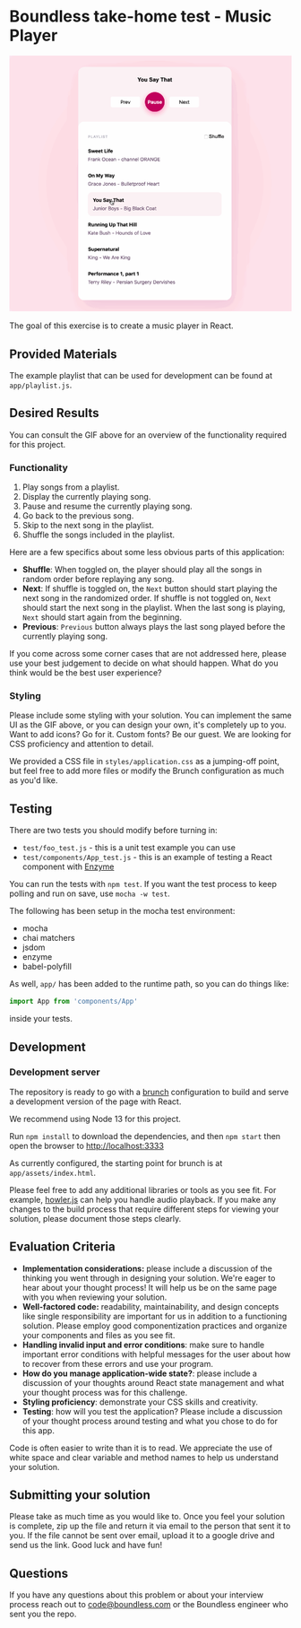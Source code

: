 # Boundless take-home test - Music Player

![Music Player](./music_player.gif)

The goal of this exercise is to create a music player in React.

## Provided Materials

The example playlist that can be used for development can be found at
`app/playlist.js`.

## Desired Results

You can consult the GIF above for an overview of the functionality required for this project.

### Functionality

1. Play songs from a playlist.
2. Display the currently playing song.
3. Pause and resume the currently playing song.
4. Go back to the previous song.
5. Skip to the next song in the playlist.
6. Shuffle the songs included in the playlist.

Here are a few specifics about some less obvious parts of this application:

- **Shuffle**: When toggled on, the player should play all the songs in random order before replaying any song.
- **Next**: If shuffle is toggled on, the `Next` button should start playing the next song in the randomized order. If shuffle is not toggled on, `Next` should start the next song in the playlist. When the last song is playing, `Next` should start again from the beginning.
- **Previous**: `Previous` button always plays the last song played before the currently playing song.

If you come across some corner cases that are not addressed here, please use your best judgement to decide on what should happen. What do you think would be the best user experience?

### Styling

Please include some styling with your solution. You can implement the same UI as the GIF above, or you can design your own, it's completely up to you. Want to add icons? Go for it. Custom fonts? Be our guest. We are looking for CSS proficiency and attention to detail.

We provided a CSS file in `styles/application.css` as a jumping-off point, but feel free to add more files or modify the Brunch configuration as much as you'd like.

## Testing

There are two tests you should modify before turning in:

- `test/foo_test.js` - this is a unit test example you can use
- `test/components/App_test.js` - this is an example of testing a React component with [Enzyme](https://enzymejs.github.io/enzyme/)

You can run the tests with `npm test`. If you want the test process to keep polling and run on save, use `mocha -w test`.

The following has been setup in the mocha test environment:

- mocha
- chai matchers
- jsdom
- enzyme
- babel-polyfill

As well, `app/` has been added to the runtime path, so you can do things like:

```js
import App from 'components/App'
```

inside your tests.

## Development

### Development server

The repository is ready to go with a [brunch](https://brunch.io/) configuration to build and serve a development version of the page with React.

We recommend using Node 13 for this project.

Run `npm install` to download the dependencies, and then `npm start` then open the browser to [http://localhost:3333](http://localhost:3333)

As currently configured, the starting point for brunch is at `app/assets/index.html`.

Please feel free to add any additional libraries or tools as you see fit. For example, [howler.js](https://github.com/goldfire/howler.js) can help you handle audio playback. If you make any changes to the build process that require different steps for viewing your solution, please document those steps clearly.

## Evaluation Criteria

- **Implementation considerations:** please include a discussion of the thinking you went through in designing your solution. We're eager to hear about your thought process! It will help us be on the same page with you when reviewing your solution.
- **Well-factored code:** readability, maintainability, and design concepts like single responsibility are important for us in addition to a functioning solution. Please employ good componentization practices and organize your components and files as you see fit.
- **Handling invalid input and error conditions**: make sure to handle important error conditions with helpful messages for the user about how to recover from these errors and use your program.
- **How do you manage application-wide state?**: please include a discussion of your thoughts around React state management and what your thought process was for this challenge.
- **Styling proficiency**: demonstrate your CSS skills and creativity.
- **Testing**: how will you test the application? Please include a discussion of your thought process around testing and what you chose to do for this app.

Code is often easier to write than it is to read. We appreciate the use of white space and clear variable and method names to help us understand your solution.

## Submitting your solution

Please take as much time as you would like to. Once you feel your solution is complete, zip up the file and return it via email to the person that sent it to you. If the file cannot be sent over email, upload it to a google drive and send us the link. Good luck and have fun!

## Questions

If you have any questions about this problem or about your interview process reach out to [code@boundless.com](mailto:code@boundless.com) or the Boundless engineer who sent you the repo.
